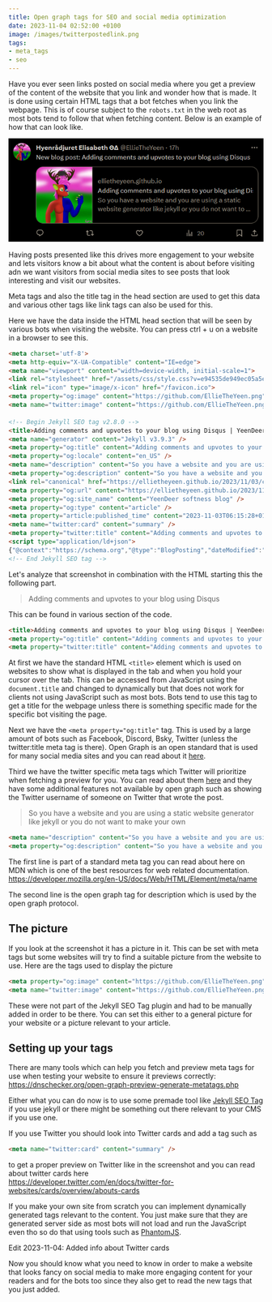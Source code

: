 ```yaml
---
title: Open graph tags for SEO and social media optimization
date: 2023-11-04 02:52:00 +0100
image: /images/twitterpostedlink.png
tags:
- meta_tags
- seo
---
```

Have you ever seen links posted on social media where you get a preview of the content of the website that you link and wonder how that is made. It is done using certain HTML tags that a bot fetches when you link the webpage. This is of course subject to the `robots.txt` in the web root as most bots tend to follow that when fetching content. Below is an example of how that can look like.

[![A Twitter post by username EllieTheYeen with this display name HyenRådjuret Elisabeth ΘΔ. 17h. Text on post: New blog post: Adding comments and upvotes to your blog using Disqus. The preview has a picture of a hyena deer that is blue and red sided and anthropomorphic. The preview text says: ellietheyeen.github.io Adding comments and upvotes to your blog using Disqus. So you have a website and you are using a static website generator like jekyll or you do not want to make your own](/images/twitterpostedlink.png)](/images/twitterpostedlink.png)

Having posts presented like this drives more engagement to your website and lets visitors know a bit about what the content is about before visiting adn we want visitors from social media sites to see posts that look interesting and visit our websites.

Meta tags and also the title tag in the head section are used to get this data and various other tags like link tags can also be used for this.

Here we have the data inside the HTML head section that will be seen by various bots when visiting the website. You can press ctrl + u on a website in a browser to see this.
```html
<meta charset='utf-8'>
<meta http-equiv="X-UA-Compatible" content="IE=edge">
<meta name="viewport" content="width=device-width, initial-scale=1">
<link rel="stylesheet" href="/assets/css/style.css?v=e94535de949ec05a5e7490fe9f47cd07337c3f72">
<link rel="icon" type="image/x-icon" href="/favicon.ico">
<meta property="og:image" content="https://github.com/EllieTheYeen.png">
<meta name="twitter:image" content="https://github.com/EllieTheYeen.png">

<!-- Begin Jekyll SEO tag v2.8.0 -->
<title>Adding comments and upvotes to your blog using Disqus | YeenDeer softness blog</title>
<meta name="generator" content="Jekyll v3.9.3" />
<meta property="og:title" content="Adding comments and upvotes to your blog using Disqus" />
<meta property="og:locale" content="en_US" />
<meta name="description" content="So you have a website and you are using a static website generator like jekyll or you do not want to make your own comment section due to the security issues it can cause. What you can do then is use a service like disqus in order to present a comment section inside an iframe. This is one among other solutions to provide a comment section for your blog. There are of course also other ways like Facebook has a thing where you can add a comment section using it. There are also some fancy unusual solutions like using a certain Mastodon post as a comment section which I read about when I searched for another post about how to make a Mastodon share button and both of these posts are extremely interesting and I recommend reading them." />
<meta property="og:description" content="So you have a website and you are using a static website generator like jekyll or you do not want to make your own comment section due to the security issues it can cause. What you can do then is use a service like disqus in order to present a comment section inside an iframe. This is one among other solutions to provide a comment section for your blog. There are of course also other ways like Facebook has a thing where you can add a comment section using it. There are also some fancy unusual solutions like using a certain Mastodon post as a comment section which I read about when I searched for another post about how to make a Mastodon share button and both of these posts are extremely interesting and I recommend reading them." />
<link rel="canonical" href="https://ellietheyeen.github.io/2023/11/03/comments-blog-disqus.html" />
<meta property="og:url" content="https://ellietheyeen.github.io/2023/11/03/comments-blog-disqus.html" />
<meta property="og:site_name" content="YeenDeer softness blog" />
<meta property="og:type" content="article" />
<meta property="article:published_time" content="2023-11-03T06:15:28+01:00" />
<meta name="twitter:card" content="summary" />
<meta property="twitter:title" content="Adding comments and upvotes to your blog using Disqus" />
<script type="application/ld+json">
{"@context":"https://schema.org","@type":"BlogPosting","dateModified":"2023-11-03T06:15:28+01:00","datePublished":"2023-11-03T06:15:28+01:00","description":"So you have a website and you are using a static website generator like jekyll or you do not want to make your own comment section due to the security issues it can cause. What you can do then is use a service like disqus in order to present a comment section inside an iframe. This is one among other solutions to provide a comment section for your blog. There are of course also other ways like Facebook has a thing where you can add a comment section using it. There are also some fancy unusual solutions like using a certain Mastodon post as a comment section which I read about when I searched for another post about how to make a Mastodon share button and both of these posts are extremely interesting and I recommend reading them.","headline":"Adding comments and upvotes to your blog using Disqus","mainEntityOfPage":{"@type":"WebPage","@id":"https://ellietheyeen.github.io/2023/11/03/comments-blog-disqus.html"},"url":"https://ellietheyeen.github.io/2023/11/03/comments-blog-disqus.html"}</script>
<!-- End Jekyll SEO tag -->
```

Let's analyze that screenshot in combination with the HTML starting this the following part.
> Adding comments and upvotes to your blog using Disqus

This can be found in various section of the code.
```html
<title>Adding comments and upvotes to your blog using Disqus | YeenDeer softness blog</title>
<meta property="og:title" content="Adding comments and upvotes to your blog using Disqus" />
<meta property="twitter:title" content="Adding comments and upvotes to your blog using Disqus" />
```
At first we have the standard HTML `<title>` element which is used on websites to show what is displayed in the tab and when you hold your cursor over the tab. This can be accessed from JavaScript using the `document.title` and changed to dynamically but that does not work for clients not using JavaScript such as most bots. Bots tend to use this tag to get a title for the webpage unless there is something specific made for the specific bot visiting the page.

Next we have the `<meta property="og:title"` tag. This is used by a large amount of bots such as Facebook, Discord, Bsky, Twitter (unless the twitter:title meta tag is there). Open Graph is an open standard that is used for many social media sites and you can read about it [here](https://ogp.me/).

Third we have the twitter specific meta tags which Twitter will prioritize when fetching a preview for you. You can read about them [here](https://developer.twitter.com/en/docs/twitter-for-websites/cards/guides/getting-started) and they have some additional features not available by open graph such as showing the Twitter username of someone on Twitter that wrote the post.

> So you have a website and you are using a static website generator like jekyll or you do not want to make your own

```html
<meta name="description" content="So you have a website and you are using a static website generator like jekyll or you do not want to make your own" />
<meta property="og:description" content="So you have a website and you are using a static website generator like jekyll or you do not want to make your own" />
```
The first line is part of a standard meta tag you can read about here on MDN which is one of the best resources for web related documentation.  
<https://developer.mozilla.org/en-US/docs/Web/HTML/Element/meta/name>

The second line is the open graph tag for description which is used by the open graph protocol.

## The picture
If you look at the screenshot it has a picture in it. This can be set with meta tags but some websites will try to find a suitable picture from the website to use. Here are the tags used to display the picture
```html
<meta property="og:image" content="https://github.com/EllieTheYeen.png">
<meta name="twitter:image" content="https://github.com/EllieTheYeen.png">
```
These were not part of the Jekyll SEO Tag plugin and had to be manually added in order to be there. You can set this either to a general picture for your website or a picture relevant to your article.

## Setting up your tags
There are many tools which can help you fetch and preview meta tags for use when testing your website to ensure it previews correctly:  
<https://dnschecker.org/open-graph-preview-generate-metatags.php>

Either what you can do now is to use some premade tool like [Jekyll SEO Tag](https://github.com/jekyll/jekyll-seo-tag) if you use jekyll or there might be something out there relevant to your CMS if you use one.

If you use Twitter you should look into Twitter cards and add a tag such as
```html
<meta name="twitter:card" content="summary" />
```
to get a proper preview on Twitter like in the screenshot and you can read about twitter cards here  
<https://developer.twitter.com/en/docs/twitter-for-websites/cards/overview/abouts-cards>

If you make your own site from scratch you can implement dynamically generated tags relevant to the content. You just make sure that they are generated server side as most bots will not load and run the JavaScript even tho so do that using tools such as [PhantomJS](https://phantomjs.org/).

Edit 2023-11-04: Added info about Twitter cards

Now you should know what you need to know in order to make a website that looks fancy on social media to make more engaging content for your readers and for the bots too since they also get to read the new tags that you just added.
